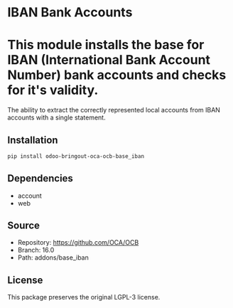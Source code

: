 # IBAN Bank Accounts


This module installs the base for IBAN (International Bank Account Number) bank accounts and checks for it's validity.
======================================================================================================================

The ability to extract the correctly represented local accounts from IBAN accounts
with a single statement.
    

## Installation

```bash
pip install odoo-bringout-oca-ocb-base_iban
```

## Dependencies

- account
- web

## Source

- Repository: https://github.com/OCA/OCB
- Branch: 16.0
- Path: addons/base_iban

## License

This package preserves the original LGPL-3 license.
